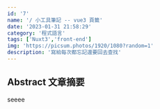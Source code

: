 ```yaml
---
id: '7'
name: '/ 小工具筆記 -- vue3 頁籤'
date: '2023-01-31 21:58:29'
category: '程式語言'
tags: ['Nuxt3','front-end']
img: 'https://picsum.photos/1920/1080?random=1'
description: '寫給每次都忘記還要回去查找'
---
```

## Abstract 文章摘要
seeee